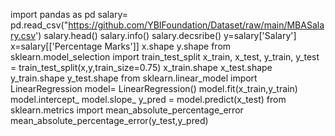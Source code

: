 import pandas as pd
salary= pd.read_csv("https://github.com/YBIFoundation/Dataset/raw/main/MBASalary.csv')
salary.head()
salary.info()
salary.decsribe()
y=salary['Salary']
x=salary[['Percentage Marks']]
x.shape
y.shape
from sklearn.model_selection import train_test_split
x_train, x_test, y_train, y_test = train_test_split(x,y,train_size=0.75)
x_train.shape
x_test.shape
y_train.shape
y_test.shape
from sklearn.linear_model import LinearRegression
model= LinearRegression()
model.fit(x_train,y_train)
model.intercept_
model.slope_
y_pred = model.predict(x_test)
from sklearn.metrics import mean_absolute_percentage_error
mean_absolute_percentage_error(y_test,y_pred)


